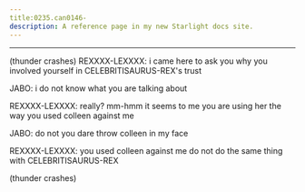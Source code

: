 ```yaml
---
title:0235.can0146-
description: A reference page in my new Starlight docs site.
---
```

----- 
(thunder crashes) 
REXXXX-LEXXXX: i came here to ask you why you involved yourself in CELEBRITISAURUS-REX's trust
 
JABO: i do not know what you are talking about
 
REXXXX-LEXXXX: really? 
 mm-hmm
 it seems to me you are using her the way you used 
colleen against me
 
JABO: do not you dare throw colleen in my face
 
REXXXX-LEXXXX: you used colleen against me
 do not do the same thing with CELEBRITISAURUS-REX
 
(thunder crashes) 

